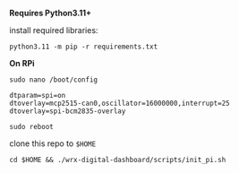 **Requires Python3.11+**

install required libraries:

`python3.11 -m pip -r requirements.txt`

**On RPi**

`sudo nano /boot/config`

```
dtparam=spi=on
dtoverlay=mcp2515-can0,oscillator=16000000,interrupt=25
dtoverlay=spi-bcm2835-overlay
```

`sudo reboot`

clone this repo to `$HOME`

`cd $HOME && ./wrx-digital-dashboard/scripts/init_pi.sh`
